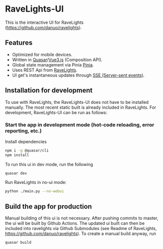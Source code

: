 # RaveLights-UI

This is the interactive UI for RaveLights (https://github.com/danuo/ravelights).

## Features

- Optimized for mobile devices.
- Written in [Quasar](https://quasar.dev/)/[Vue3.js](https://vuejs.org/) (Composition API).
- Global state management via Pinia [Pinia](https://pinia.vuejs.org/).
- Uses REST Api from [RaveLights](https://github.com/danuo/ravelights).
- UI get's instantaneous updates through [SSE (Server-sent events)](https://developer.mozilla.org/en-US/docs/Web/API/Server-sent_events).

## Installation for development

To use with RaveLights, the RaveLights-UI does not have to be installed manually. The most recent static built is already included in RaveLights. For development, RaveLights-UI can be run as follows:

### Start the app in development mode (hot-code reloading, error reporting, etc.)

Install dependencies

```bash
npm i -g @quasar/cli
npm install
```

To run this ui in dev mode, run the following

```bash
quasar dev
```

Run RaveLights in no-ui mode:

```bash
python ./main.py --no-webui
```

## Build the app for production

Manual building of this ui is not necessary. After pushing commits to master, the ui will be built by Github Actions. The updated ui built can then be included into ravelights via Github Submodules (see Readme of RaveLights, https://github.com/danuo/ravelights). To create a manual build anyway, run

```bash
quasar build
```
